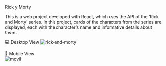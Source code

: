 Rick y Morty

This is a web project developed with React, which uses the API of the ‘Rick and Morty’ series. In this project, cards of the characters from the series are displayed, each with the character’s name and informative details about them.

:computer: Desktop View
![rick-and-morty](https://github.com/diegoworks92/Rick-and-Morty/assets/155651264/ac4dcbe7-76ff-425f-847c-566f836de484)

:iphone: Mobile View  
![movil](https://github.com/diegoworks92/Rick-and-Morty/assets/155651264/f1516984-98fd-4fc3-b662-0c58f5ece2eb)
